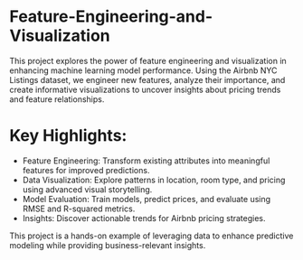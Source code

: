 # Feature-Engineering-and-Visualization
This project explores the power of feature engineering and visualization in enhancing machine learning model performance. Using the Airbnb NYC Listings dataset, we engineer new features, analyze their importance, and create informative visualizations to uncover insights about pricing trends and feature relationships.

# Key Highlights:

- Feature Engineering: Transform existing attributes into meaningful features for improved predictions.
- Data Visualization: Explore patterns in location, room type, and pricing using advanced visual storytelling.
- Model Evaluation: Train models, predict prices, and evaluate using RMSE and R-squared metrics.
- Insights: Discover actionable trends for Airbnb pricing strategies.

This project is a hands-on example of leveraging data to enhance predictive modeling while providing business-relevant insights.
